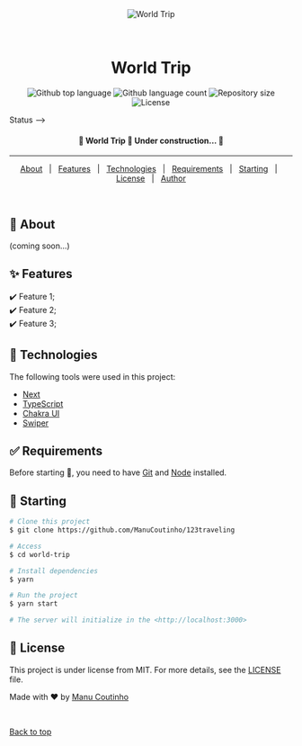 <div align="center" id="top"> 
  <img src="./.github/app.gif" alt="World Trip" />

&#xa0;

  <!-- <a href="https://worldtrip.netlify.app">Demo</a> -->
</div>

<h1 align="center">World Trip</h1>

<p align="center">
  <img alt="Github top language" src="https://img.shields.io/github/languages/top/ManuCoutinho/123traveling?color=56BEB8">

  <img alt="Github language count" src="https://img.shields.io/github/languages/count/ManuCoutinho/123traveling?color=56BEB8">

  <img alt="Repository size" src="https://img.shields.io/github/repo-size/ManuCoutinho/123traveling?color=56BEB8">

  <img alt="License" src="https://img.shields.io/github/license/ManuCoutinho/123traveling?color=56BEB8">

  <!-- <img alt="Github issues" src="https://img.shields.io/github/issues/ManuCoutinho/123traveling?color=56BEB8" /> -->

  <!-- <img alt="Github forks" src="https://img.shields.io/github/forks/ManuCoutinho/123traveling?color=56BEB8" /> -->

  <!-- <img alt="Github stars" src="https://img.shields.io/github/stars/ManuCoutinho/123traveling?color=56BEB8" /> -->
</p>

Status -->

<h4 align="center"> 
	🚧  World Trip 🚀 Under construction...  🚧
</h4>

<hr>

<p align="center">
  <a href="#dart-about">About</a> &#xa0; | &#xa0; 
  <a href="#sparkles-features">Features</a> &#xa0; | &#xa0;
  <a href="#rocket-technologies">Technologies</a> &#xa0; | &#xa0;
  <a href="#white_check_mark-requirements">Requirements</a> &#xa0; | &#xa0;
  <a href="#checkered_flag-starting">Starting</a> &#xa0; | &#xa0;
  <a href="#memo-license">License</a> &#xa0; | &#xa0;
  <a href="https://github.com/ManuCoutinho" target="_blank">Author</a>
</p>

<br>

## :dart: About

(coming soon...)

## :sparkles: Features

:heavy_check_mark: Feature 1;\
:heavy_check_mark: Feature 2;\
:heavy_check_mark: Feature 3;

## :rocket: Technologies

The following tools were used in this project:

- [Next](https://nextjs.org/)
- [TypeScript](https://www.typescriptlang.org/)
- [Chakra UI](https://www.chakra/)
- [Swiper](https://www.swiper/)

## :white_check_mark: Requirements

Before starting :checkered_flag:, you need to have [Git](https://git-scm.com) and [Node](https://nodejs.org/en/) installed.

## :checkered_flag: Starting

```bash
# Clone this project
$ git clone https://github.com/ManuCoutinho/123traveling

# Access
$ cd world-trip

# Install dependencies
$ yarn

# Run the project
$ yarn start

# The server will initialize in the <http://localhost:3000>
```

## :memo: License

This project is under license from MIT. For more details, see the [LICENSE](LICENSE) file.

Made with :heart: by <a href="https://github.com/ManuCoutinho" target="_blank">Manu Coutinho</a>

&#xa0;

<a href="#top">Back to top</a>
